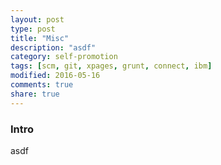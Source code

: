 ```yaml
---
layout: post
type: post
title: "Misc"
description: "asdf"
category: self-promotion
tags: [scm, git, xpages, grunt, connect, ibm]
modified: 2016-05-16
comments: true
share: true
---
```


### Intro
asdf